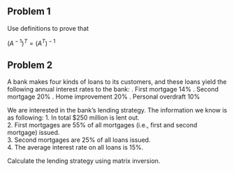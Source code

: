Problem 1
---------

Use definitions to prove that

(*A*<sup> − 1</sup>)<sup>*T*</sup> = (*A*<sup>*T*</sup>)<sup> − 1</sup>

Problem 2
---------

A bank makes four kinds of loans to its customers, and these loans yield
the following annual interest rates to the bank: . First mortgage 14% .
Second mortgage 20% . Home improvement 20% . Personal overdraft 10%

We are interested in the bank’s lending strategy. The information we
know is as following: 1. In total $250 million is lent out. <br> 2.
First mortgages are 55% of all mortgages (i.e., first and second
mortgage) issued. <br> 3. Second mortgages are 25% of all loans issued.
<br> 4. The average interest rate on all loans is 15%. <br>

Calculate the lending strategy using matrix inversion.
